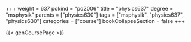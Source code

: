 +++
weight = 637
pokind = "po2006"
title = "physics637"
degree = "msphysik"
parents = ["physics630"]
tags = ["msphysik", "physics637", "physics630"]
categories = ["course"]
bookCollapseSection = false
+++

{{< genCoursePage >}}
